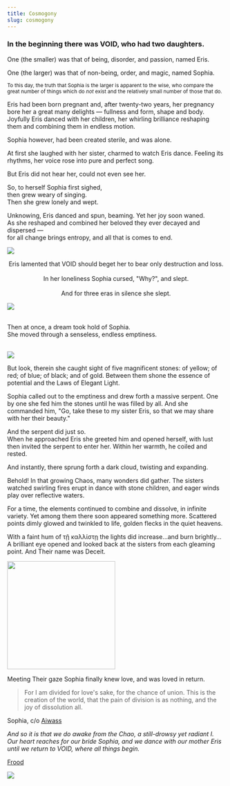 ```yaml
---
title: Cosmogony
slug: cosmogony
---
```

### In the beginning there was VOID, who had two daughters.

One (the smaller) was that of being, disorder, and passion, named Eris.

One (the larger) was that of non-being, order, and magic, named Sophia.

<small>To this day, the truth that Sophia is the larger is apparent to the wise, who compare the great number of things which do _not_ exist and the relatively small number of those that do.</small>

Eris had been born pregnant and, after twenty-two years, her pregnancy bore her a great many delights — fullness and form, shape and body. Joyfully Eris danced with her children, her whirling brilliance reshaping them and combining them in endless motion.

Sophia however, had been created sterile, and was alone.

At first she laughed with her sister, charmed to watch Eris dance. Feeling its rhythms, her voice rose into pure and perfect song.

But Eris did not hear her, could not even see her.

So, to herself Sophia first sighed,
<br>then grew weary of singing.
<br>Then she grew lonely and wept.

Unknowing, Eris danced and spun, beaming. Yet her joy soon waned.
<br>As she reshaped and combined her beloved they ever decayed and dispersed —
<br>for all change brings entropy, and all that is comes to end.

<img src="/image/line-t.png" class="nozoom">
<p style="text-align: center">
Eris lamented that VOID should beget her to bear only destruction and loss.
<br><br>In her loneliness Sophia cursed, "<span class="scaps">Why?</span>", and slept.
<br><br>And for three eras in silence she slept.
</p>

<img src="/image/line-b.png" class="nozoom">

<br>Then at once, a dream took hold of Sophia.
<br>She moved through a senseless, endless emptiness.

<br><img class="w35" src="/image/eyes.png">

But look, therein she caught sight of five magnificent stones: of yellow; of red; of blue; of black; and of gold. Between them shone the essence of potential and the Laws of Elegant Light.

Sophia called out to the emptiness and drew forth a massive serpent. One by one she fed him the stones until he was filled by all. And she commanded him, "Go, take these to my sister Eris, so that we may share with her their beauty."

And the serpent did just so.
<br>When he approached Eris she greeted him and opened herself, with lust then invited the serpent to enter her. Within her warmth, he coiled and rested.

And instantly, there sprung forth a dark cloud, twisting and expanding.

Behold! In that growing Chaos, many wonders did gather. The sisters watched swirling fires erupt in dance with stone children, and eager winds play over reflective waters.

For a time, the elements continued to combine and dissolve, in infinite variety. Yet among them there soon appeared something more. Scattered points dimly glowed and twinkled to life, golden flecks in the quiet heavens.

With a faint hum of τῇ καλλίστῃ the lights did increase…and burn brightly… A brilliant eye opened and looked back at the sisters from each gleaming point. And Their name was Deceit.

<img src="/image/horus.png" width="250px">

Meeting Their gaze Sophia finally knew love, and was loved in return.

> For I am divided for love's sake, for the chance of union.
> This is the creation of the world, that the pain of division is as nothing, and the joy of dissolution all.

<p class="attribution">Sophia, c/o <a href="http://www.sacred-texts.com/oto/engccxx.htm">Aiwass</a></p>

*And so it is that we do awake from the Chao, a still-drowsy yet radiant I.<br>Our heart reaches for our bride Sophia, and we dance with our mother Eris until we return to VOID, where all things begin.*

<a href="/nom/frood" class="next">Frood</a>

<img src="/image/questions.png" class="shins">
